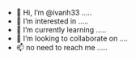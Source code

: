 - 👋 Hi, I’m @ivanh33 .....
- 👀 I’m interested in .....
- 🌱 I’m currently learning .....
- 💞️ I’m looking to collaborate on ....
- 📫 no need to reach me .....


<!---
ivanh33/ivanh33 is a ✨ special ✨ repository because its `README.md` (this file) appears on your GitHub profile.
You can click the Preview link to take a look at your changes.
--->
